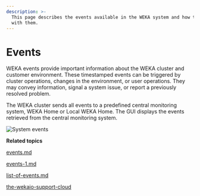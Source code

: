 ```yaml
---
description: >-
  This page describes the events available in the WEKA system and how to work
  with them.
---
```


# Events

WEKA events provide important information about the WEKA cluster and customer environment. These timestamped events can be triggered by cluster operations, changes in the environment, or user operations. They may convey information, signal a system issue, or report a previously resolved problem.

The WEKA cluster sends all events to a predefined central monitoring system, WEKA Home or Local WEKA Home. The GUI displays the events retrieved from the central monitoring system.

![System events](../../.gitbook/assets/wmng\_events\_overview.png)

**Related topics**

[events.md](events.md "mention")

[events-1.md](events-1.md "mention")

[list-of-events.md](list-of-events.md "mention")

[the-wekaio-support-cloud](../../monitor-the-weka-cluster/the-wekaio-support-cloud/ "mention")
